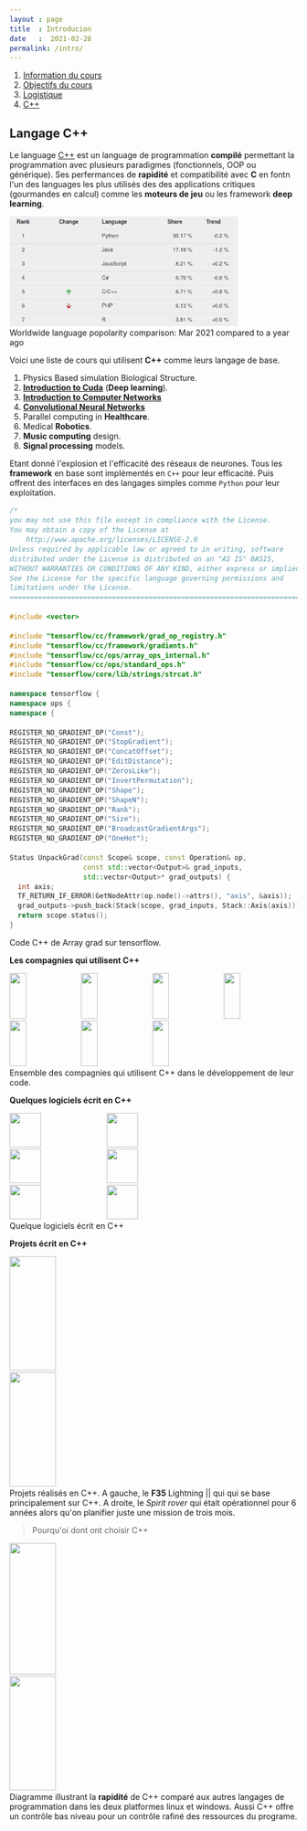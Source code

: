 ```yaml
---
layout : page
title  : Introducion
date   :  2021-02-28
permalink: /intro/
---
```



1. [Information du cours](#courseinfo)
2. [Objectifs du cours](#objectifs)
3. [Logistique](#logistics)
4. [C++](#cpp)



<a name='objectifs'></a>
<a name='courseinfo'></a>
<a name='logistics'></a>





##  Langage C++
<a name='cpp'></a>


Le language [C++](https://en.wikipedia.org/wiki/C%2B%2B) est un language de
programmation **compilé** permettant la programmation avec plusieurs paradigmes
(fonctionnels, OOP ou générique). Ses perfermances de **rapidité** et
compatibilité avec **C** en fontn l'un des languages les plus utilisés des des
applications critiques (gourmandes en calcul) comme les **moteurs de jeu** ou
les framework **deep learning**.



<div class="fig figcenter fighighlight">
  <img src="/assets/intro/lang_popularity.png" width="400px">
  <div class="figcaption"> Worldwide language popolarity comparison: Mar 2021 compared to a year ago</div>
</div>


Voici une liste de cours qui utilisent **C++** comme leurs langage de base.


1. Physics Based simulation Biological Structure.
2. **[Introduction to Cuda](https://ericdarve.github.io/)** (**Deep learning**). 
3. [**Introduction to Computer Networks**](http://web.stanford.edu/class/cs244a/)
4. [**Convolutional Neural Networks**](https://medium.com/syntechx/convolutional-neural-network-cnn-in-c-52c9ed47a6ea)
5. Parallel computing in **Healthcare**. 
6. Medical **Robotics**.
7. **Music computing** design.
8. **Signal processing** models.


Etant donné l'explosion et l'efficacité des réseaux de neurones. Tous les
**framework** en base sont implémentés en `C++` pour leur efficacité. Puis
offrent des interfaces en des langages simples comme `Python` pour leur
exploitation.


```cpp
/*
you may not use this file except in compliance with the License.
You may obtain a copy of the License at
    http://www.apache.org/licenses/LICENSE-2.0
Unless required by applicable law or agreed to in writing, software
distributed under the License is distributed on an "AS IS" BASIS,
WITHOUT WARRANTIES OR CONDITIONS OF ANY KIND, either express or implied.
See the License for the specific language governing permissions and
limitations under the License.
==============================================================================*/

#include <vector>

#include "tensorflow/cc/framework/grad_op_registry.h"
#include "tensorflow/cc/framework/gradients.h"
#include "tensorflow/cc/ops/array_ops_internal.h"
#include "tensorflow/cc/ops/standard_ops.h"
#include "tensorflow/core/lib/strings/strcat.h"

namespace tensorflow {
namespace ops {
namespace {

REGISTER_NO_GRADIENT_OP("Const");
REGISTER_NO_GRADIENT_OP("StopGradient");
REGISTER_NO_GRADIENT_OP("ConcatOffset");
REGISTER_NO_GRADIENT_OP("EditDistance");
REGISTER_NO_GRADIENT_OP("ZerosLike");
REGISTER_NO_GRADIENT_OP("InvertPermutation");
REGISTER_NO_GRADIENT_OP("Shape");
REGISTER_NO_GRADIENT_OP("ShapeN");
REGISTER_NO_GRADIENT_OP("Rank");
REGISTER_NO_GRADIENT_OP("Size");
REGISTER_NO_GRADIENT_OP("BroadcastGradientArgs");
REGISTER_NO_GRADIENT_OP("OneHot");

Status UnpackGrad(const Scope& scope, const Operation& op,
                  const std::vector<Output>& grad_inputs,
                  std::vector<Output>* grad_outputs) {
  int axis;
  TF_RETURN_IF_ERROR(GetNodeAttr(op.node()->attrs(), "axis", &axis));
  grad_outputs->push_back(Stack(scope, grad_inputs, Stack::Axis(axis)));
  return scope.status();
}
```

<div class="figcaption"> Code C++ de Array grad sur tensorflow.</div>


**Les compagnies qui utilisent C++**


<div class="fig figcenter fighighlight">
    <img src="{{ site.url }}{{ site.baseurl }}/assets/intro/amazon.png" width="24%" height="80">      
    <img src="{{ site.url }}{{ site.baseurl }}/assets/intro/intel.png" width="24%" height="80">      
  <img src="{{ site.url }}{{ site.baseurl }}/assets/intro/facebook.png" width="24%" height="80">      
  <img src="{{ site.url }}{{ site.baseurl }}/assets/intro/google.png" width="24%" height="80">      
  <img src="{{ site.url }}{{ site.baseurl }}/assets/intro/apple.png" width="24%" height="80">      
  <img src="{{ site.url }}{{ site.baseurl }}/assets/intro/microsoft.png" width="24%" height="80">      
  <img src="{{ site.url }}{{ site.baseurl }}/assets/intro/adobe.png" width="24%" height="80">      
<div class="figcaption"> Ensemble des compagnies qui utilisent C++ dans le
développement de leur code.</div>
</div>



**Quelques logiciels écrit en C++**


<div class="fig figcenter fighighlight">
    <img src="{{ site.url }}{{ site.baseurl }}/assets/intro/java.png" width="33%" height="60">      
    <img src="{{ site.url }}{{ site.baseurl }}/assets/intro/office.jpg" width="33%" height="60">      
  <img src="{{ site.url }}{{ site.baseurl }}/assets/intro/photoshop.png" width="33%" height="60">      
  <img src="{{ site.url }}{{ site.baseurl }}/assets/intro/vlc.png" width="33%" height="60">      
  <img src="{{ site.url }}{{ site.baseurl }}/assets/intro/windows.jpg" width="33%" height="60">      
  <img src="{{ site.url }}{{ site.baseurl }}/assets/intro/youtube.png" width="33%" height="60">      
<div class="figcaption"> Quelque logiciels écrit en C++</div>
</div>


**Projets écrit en C++**

<div class="fig figleft">
<img src="{{ site.url }}{{ site.baseurl }}/assets/intro/project_1.png"
width="40%" height="200">
</div>
<div class="fig figright">
<img src="{{ site.url }}{{ site.baseurl }}/assets/intro/project_2.png"
width="40%" height="200">
</div>

<div class="figcaption"> Projets réalisés en C++. A gauche, le <b>F35</b> Lightning
|| qui qui se base principalement sur C++. A droite, le <em>Spirit rover</em> qui était
opérationnel pour 6 années alors qu'on planifier juste une mission de trois
mois.</div>


> Pourqu'oi dont ont choisir C++

<div class="fig figleft">
<img src="{{ site.url }}{{ site.baseurl }}/assets/intro/c++_timing.png"
width="40%" height="230">
</div>

<div class="fig figright">
<img src="{{ site.url }}{{ site.baseurl }}/assets/intro/c++_lowlevel.png"
width="40%" height="200">
</div>

<div class="figcaption"> Diagramme illustrant la <b>rapidité</b> de C++ comparé
aux autres langages de programmation dans les deux platformes linux et windows. Aussi C++ offre un contrôle bas niveau pour un contrôle rafiné des ressources du programe.</div>


